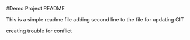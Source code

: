 #Demo Project README

This is a simple readme file
adding second line to the file for updating GIT

creating trouble for conflict